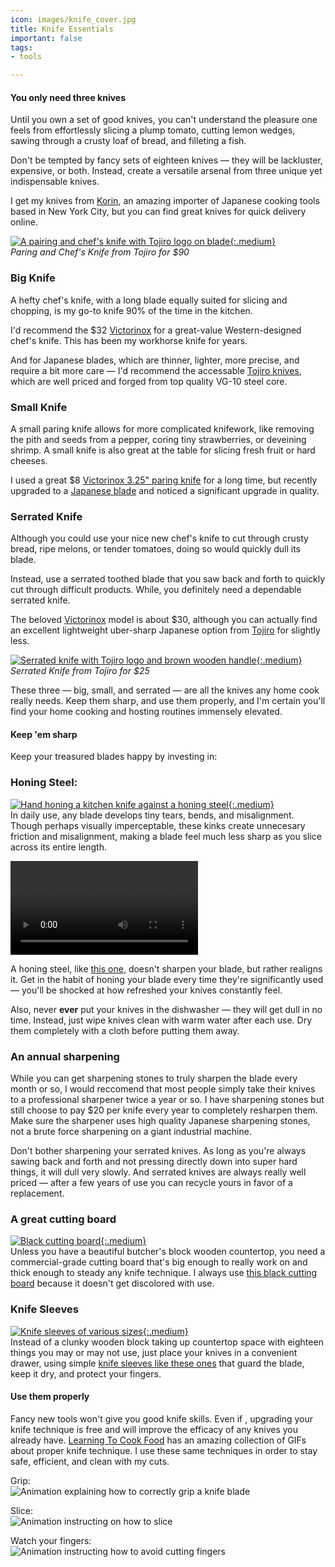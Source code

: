 ```yaml
---
icon: images/knife_cover.jpg
title: Knife Essentials
important: false
tags:
- tools

---
```

#### You only need three knives

Until you own a set of good knives, you can't understand the pleasure one feels from effortlessly slicing a plump tomato, cutting lemon wedges, sawing through a crusty loaf of bread, and filleting a fish.

Don't be tempted by fancy sets of eighteen knives — they will be lackluster, expensive, or both. Instead, create a versatile arsenal from  three unique yet indispensable knives.

I get my knives from [Korin](https://www.korin.com/), an amazing importer of Japanese cooking tools based in New York City, but you can find great knives for quick delivery online.

[![A pairing and chef's knife with Tojiro logo on blade](https://images-na.ssl-images-amazon.com/images/I/618wZN%2BHY4L._SL1500_.jpg){:.medium}](https://amzn.to/2KA6T9Q)  
_Paring and Chef's Knife from Tojiro for $90_

### Big Knife

A hefty chef's knife, with a long blade equally suited for slicing and chopping, is my go-to knife 90% of the time in the kitchen.

I'd recommend the $32 [Victorinox](https://amzn.to/31NsAJf) for a great-value Western-designed chef's knife. This has been my workhorse knife for years.

And for Japanese blades, which are thinner, lighter, more precise, and require a bit more care — I'd recommend the accessable [Tojiro knives](https://amzn.to/2KA6T9Q), which are well priced and forged from top quality VG-10 steel core.

### Small Knife

A small paring knife allows for more complicated knifework, like removing the pith and seeds from a pepper, coring tiny strawberries, or deveining shrimp. A small knife is also great at the table for slicing fresh fruit or hard cheeses.

I used a great $8 [Victorinox 3.25" paring knife](https://amzn.to/2Hfyyee) for a long time, but recently upgraded to a [Japanese blade](https://amzn.to/2KA6T9Q) and noticed a significant upgrade in quality.

### Serrated Knife

Although you could use your nice new chef's knife to cut through crusty bread, ripe melons, or tender tomatoes, doing so would quickly dull its blade.

Instead, use a serrated toothed blade that you saw back and forth to quickly cut through difficult products. While, you definitely need a dependable serrated knife.

The beloved [Victorinox](https://amzn.to/2NdSy4D) model is about $30, although you can actually find an excellent lightweight uber-sharp Japanese option from [Tojiro](https://amzn.to/2YYrVHR) for slightly less.

[![Serrated knife with Tojiro logo and brown wooden handle](https://images-na.ssl-images-amazon.com/images/I/51aMUICnA9L._SL1200_.jpg){:.medium}](https://amzn.to/2KCR0Q1)  
_Serrated Knife from Tojiro for $25_

These three — big, small, and serrated — are all the knives any home cook really needs. Keep them sharp, and use them properly, and I'm certain you'll find your home cooking and hosting routines immensely elevated.

#### Keep 'em sharp

Keep your treasured blades happy by investing in:

### Honing Steel:

[![Hand honing a kitchen knife against a honing steel](https://images.wisegeek.com/chef-in-white-with-knife.jpg){:.medium}](https://amzn.to/31Q4T3b)  
In daily use, any blade develops tiny tears, bends, and misalignment. Though perhaps visually imperceptable, these kinks create unnecesary friction and misalignment, making a blade feel much less sharp as you slice across its entire length.

![Animation of using a honing steel, making a cutting motion with the knife along the honing surface, at a close angle to the steel length](https://blades.guru/wp-content/uploads/2018/12/Animated-GIF-original-3.mp4)

A honing steel, like [this one](https://amzn.to/31Q4T3b), doesn't sharpen your blade, but rather realigns it. Get in the habit of honing your blade every time they're significantly used — you'll be shocked at how refreshed your knives constantly feel.

Also, never **ever** put your knives in the dishwasher — they will get dull in no time. Instead, just wipe knives clean with warm water after each use. Dry them completely with a cloth before putting them away.

### An annual sharpening

While you can get sharpening stones to truly sharpen the blade every month or so, I would reccomend that most people simply take their knives to a professional sharpener twice a year or so. I have sharpening stones but still choose to pay $20 per knife every year to completely resharpen them. Make sure the sharpener uses high quality Japanese sharpening stones, not a brute force sharpening on a giant industrial machine.

Don't bother sharpening your serrated knives. As long as you're always sawing back and forth and not pressing directly down into super hard things, it will dull very slowly. And serrated knives are always really well priced — after a few years of use you can recycle yours in favor of a replacement.

### A great cutting board

[![Black cutting board](https://images-na.ssl-images-amazon.com/images/I/41o5rVDlWwL._SL1200_.jpg){:.medium}](https://amzn.to/2Zdu2CR)  
Unless you have a beautiful butcher's block wooden countertop, you need a commercial-grade cutting board that's big enough to really work on and thick enough to steady any knife technique. I always use [this black cutting board](https://amzn.to/2Zdu2CR) because it doesn't get discolored with use.

### Knife Sleeves

[![Knife sleeves of various sizes](https://images-na.ssl-images-amazon.com/images/I/A1cnRPRCmtL._SL1500_.jpg){:.medium}](https://amzn.to/2YWVWYI)  
Instead of a clunky wooden block taking up countertop space with eighteen things you may or may not use, just place your knives in a convenient drawer, using simple [knife sleeves like these ones](https://amzn.to/2YWVWYI) that guard the blade, keep it dry, and protect your fingers.

#### Use them properly

Fancy new tools won't give you good knife skills. Even if , upgrading your knife technique is free and will improve the efficacy of any knives you already have. [Learning To Cook Food](http://www.learningtocookfood.com/knife-skills-gif-guide/) has an amazing collection of GIFs about proper knife technique. I use these same techniques in order to stay safe, efficient, and clean with my cuts.

Grip:  
![Animation explaining how to correctly grip a knife blade](https://i0.wp.com/www.learningtocookfood.com/wp-content/uploads/2016/01/KnifeSkillsBladeGrip2.gif?zoom=2&resize=625%2C352)

Slice:  
![Animation instructing on how to slice](https://i0.wp.com/www.learningtocookfood.com/wp-content/uploads/2016/01/KnifeSkills3StepMotionB.gif?zoom=2&resize=625%2C352)

Watch your fingers:  
![Animation instructing how to avoid cutting fingers](https://i2.wp.com/www.learningtocookfood.com/wp-content/uploads/2016/01/KnifeSkillsGuideHandGrip.gif?zoom=2&resize=625%2C352)
